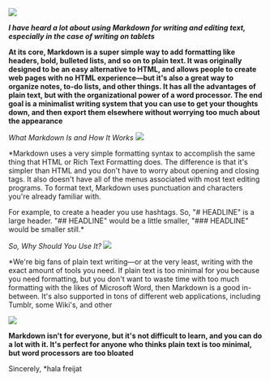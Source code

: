 
![](https://i.kinja-img.com/gawker-media/image/upload/s--Uqm5_3JZ--/c_fit,f_auto,fl_progressive,q_80,w_636/17z3k5lawpg2mjpg.jpg)

***I have heard a lot about using Markdown for writing and editing text, especially in the case of writing on tablets***

**At its core, Markdown is a super simple way to add formatting like headers, bold, bulleted lists, and so on to plain text. It was originally designed to be an easy alternative to HTML, and allows people to create web pages with no HTML experience—but it's also a great way to organize notes, to-do lists, and other things. It has all the advantages of plain text, but with the organizational power of a word processor. The end goal is a minimalist writing system that you can use to get your thoughts down, and then export them elsewhere without worrying too much about the appearance**


*What Markdown Is and How It Works*
![](https://i.kinja-img.com/gawker-media/image/upload/s--kYgjOjI4--/c_fit,f_auto,fl_progressive,q_80,w_636/17z3kfu9jbt1vjpg.jpg)
 
 *Markdown uses a very simple formatting syntax to accomplish the same thing that HTML or Rich Text Formatting does. The difference is that it's simpler than HTML and you don't have to worry about opening and closing tags. It also doesn't have all of the menus associated with most text editing programs. To format text, Markdown uses punctuation and characters you're already familiar with.

For example, to create a header you use hashtags. So, "# HEADLINE" is a large header. "## HEADLINE" would be a little smaller, "### HEADLINE" would be smaller still.*


 
 
*So, Why Should You Use It?*
![](https://i.kinja-img.com/gawker-media/image/upload/s--iMFIgbbb--/c_fit,f_auto,fl_progressive,q_80,w_636/17z3l6wyyd84fjpg.jpg)

*We're big fans of plain text writing—or at the very least, writing with the exact amount of tools you need. If plain text is too minimal for you because you need formatting, but you don't want to waste time with too much formatting with the likes of Microsoft Word, then Markdown is a good in-between. It's also supported in tons of different web applications, including Tumblr, some Wiki's, and other

![](https://encrypted-tbn0.gstatic.com/images?q=tbn:ANd9GcShZXV2-YJapY3PsXNVvflyZlNlIy6O7L6r54da1dQ3sKxP4wwJ)

**Markdown isn't for everyone, but it's not difficult to learn, and you can do a lot with it. It's perfect for anyone who thinks plain text is too minimal, but word processors are too bloated**


Sincerely,
*hala freijat
